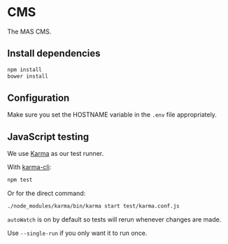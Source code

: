 # CMS

The MAS CMS.

## Install dependencies

```sh
npm install
bower install
```

## Configuration
Make sure you set the HOSTNAME variable in the `.env` file appropriately.

## JavaScript testing

We use [Karma](http://karma-runner.github.io) as our test runner.

With [karma-cli](https://www.npmjs.org/package/karma-cli):

```sh
npm test
```

Or for the direct command:

```sh
./node_modules/karma/bin/karma start test/karma.conf.js
```

`autoWatch` is on by default so tests will rerun whenever changes are made.

Use `--single-run` if you only want it to run once.
